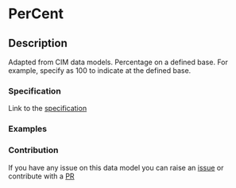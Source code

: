 # PerCent

## Description 

Adapted from CIM data models. Percentage on a defined base.   For example, specify as 100 to indicate at the defined base.
### Specification

Link to the [specification](https://smart-data-models.github.io/dataModel.EnergyCIM/PerCent/doc/spec.md)
### Examples
### Contribution

 If you have any issue on this data model you can raise an [issue](https://github.com/smart-data-models/dataModel.EnergyCIM/issues)  or contribute with a [PR](https://github.com/smart-data-models/dataModel.EnergyCIM/pulls)
